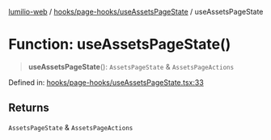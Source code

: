 [lumilio-web](../../../../modules.md) / [hooks/page-hooks/useAssetsPageState](../index.md) / useAssetsPageState

# Function: useAssetsPageState()

> **useAssetsPageState**(): `AssetsPageState` & `AssetsPageActions`

Defined in: [hooks/page-hooks/useAssetsPageState.tsx:33](https://github.com/EdwinZhanCN/Lumilio-Photos/blob/b3425e71774123fa6b07d528432324028816c356/web/src/hooks/page-hooks/useAssetsPageState.tsx#L33)

## Returns

`AssetsPageState` & `AssetsPageActions`
